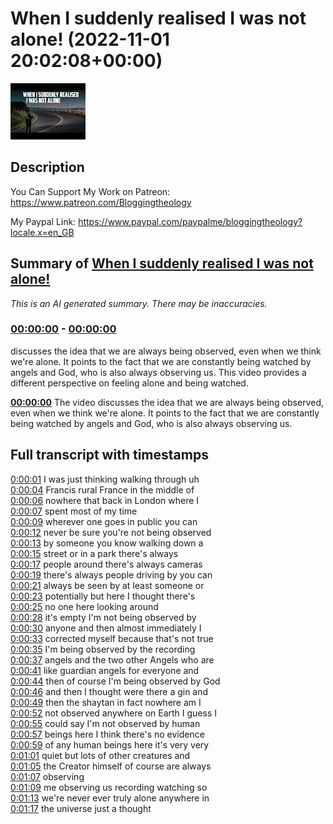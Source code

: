 # When I suddenly realised I was not alone! (2022-11-01 20:02:08+00:00)

![alt When I suddenly realised I was not alone!](_z4HtL1jpwk.jpg "When I suddenly realised I was not alone!")

## Description

You Can Support My Work on Patreon:
https://www.patreon.com/Bloggingtheology

My Paypal Link: 
https://www.paypal.com/paypalme/bloggingtheology?locale.x=en_GB

## Summary of [When I suddenly realised I was not alone!](https://www.youtube.com/watch?v=_z4HtL1jpwk)


*This is an AI generated summary. There may be inaccuracies. [](/)*

### [00:00:00](https://www.youtube.com/watch?v=_z4HtL1jpwk&t=0) - [00:00:00](https://www.youtube.com/watch?v=_z4HtL1jpwk&t=0)

discusses the idea that we are always being observed, even when we think we're alone. It points to the fact that we are constantly being watched by angels and God, who is also always observing us. This video provides a different perspective on feeling alone and being watched.

**[00:00:00](https://www.youtube.com/watch?v=_z4HtL1jpwk&t=0)** The video discusses the idea that we are always being observed, even when we think we're alone. It points to the fact that we are constantly being watched by angels and God, who is also always observing us.

## Full transcript with timestamps

[0:00:01](https://youtu.be/_z4HtL1jpwk?t=1) I was just thinking walking through uh  
[0:00:04](https://youtu.be/_z4HtL1jpwk?t=4) Francis rural France in the middle of  
[0:00:06](https://youtu.be/_z4HtL1jpwk?t=6) nowhere that back in London where I  
[0:00:07](https://youtu.be/_z4HtL1jpwk?t=7) spent most of my time  
[0:00:09](https://youtu.be/_z4HtL1jpwk?t=9) wherever one goes in public you can  
[0:00:12](https://youtu.be/_z4HtL1jpwk?t=12) never be sure you're not being observed  
[0:00:13](https://youtu.be/_z4HtL1jpwk?t=13) by someone you know walking down a  
[0:00:15](https://youtu.be/_z4HtL1jpwk?t=15) street or in a park there's always  
[0:00:17](https://youtu.be/_z4HtL1jpwk?t=17) people around there's always cameras  
[0:00:19](https://youtu.be/_z4HtL1jpwk?t=19) there's always people driving by you can  
[0:00:21](https://youtu.be/_z4HtL1jpwk?t=21) always be seen by at least someone or  
[0:00:23](https://youtu.be/_z4HtL1jpwk?t=23) potentially but here I thought there's  
[0:00:25](https://youtu.be/_z4HtL1jpwk?t=25) no one here looking around  
[0:00:28](https://youtu.be/_z4HtL1jpwk?t=28) it's empty I'm not being observed by  
[0:00:30](https://youtu.be/_z4HtL1jpwk?t=30) anyone and then almost immediately I  
[0:00:33](https://youtu.be/_z4HtL1jpwk?t=33) corrected myself because that's not true  
[0:00:35](https://youtu.be/_z4HtL1jpwk?t=35) I'm being observed by the recording  
[0:00:37](https://youtu.be/_z4HtL1jpwk?t=37) angels and the two other Angels who are  
[0:00:41](https://youtu.be/_z4HtL1jpwk?t=41) like guardian angels for everyone and  
[0:00:44](https://youtu.be/_z4HtL1jpwk?t=44) then of course I'm being observed by God  
[0:00:46](https://youtu.be/_z4HtL1jpwk?t=46) and then I thought were there a gin and  
[0:00:49](https://youtu.be/_z4HtL1jpwk?t=49) then the shaytan in fact nowhere am I  
[0:00:52](https://youtu.be/_z4HtL1jpwk?t=52) not observed anywhere on Earth I guess I  
[0:00:55](https://youtu.be/_z4HtL1jpwk?t=55) could say I'm not observed by human  
[0:00:57](https://youtu.be/_z4HtL1jpwk?t=57) beings here I think there's no evidence  
[0:00:59](https://youtu.be/_z4HtL1jpwk?t=59) of any human beings here it's very very  
[0:01:01](https://youtu.be/_z4HtL1jpwk?t=61) quiet but lots of other creatures and  
[0:01:05](https://youtu.be/_z4HtL1jpwk?t=65) the Creator himself of course are always  
[0:01:07](https://youtu.be/_z4HtL1jpwk?t=67) observing  
[0:01:09](https://youtu.be/_z4HtL1jpwk?t=69) me observing us recording watching so  
[0:01:13](https://youtu.be/_z4HtL1jpwk?t=73) we're never ever truly alone anywhere in  
[0:01:17](https://youtu.be/_z4HtL1jpwk?t=77) the universe just a thought  
